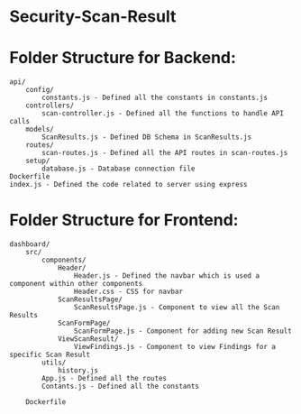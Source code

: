 # Security-Scan-Result
# Folder Structure for Backend:
    api/
        config/
            constants.js - Defined all the constants in constants.js
        controllers/
            scan-controller.js - Defined all the functions to handle API calls
        models/
            ScanResults.js - Defined DB Schema in ScanResults.js
        routes/
            scan-routes.js - Defined all the API routes in scan-routes.js
        setup/
            database.js - Database connection file
    Dockerfile
    index.js - Defined the code related to server using express

# Folder Structure for Frontend:
    dashboard/
        src/
            components/
                Header/
                    Header.js - Defined the navbar which is used a component within other components
                    Header.css - CSS for navbar
                ScanResultsPage/
                    ScanResultsPage.js - Component to view all the Scan Results
                ScanFormPage/
                    ScanFormPage.js - Component for adding new Scan Result
                ViewScanResult/
                    ViewFindings.js - Component to view Findings for a specific Scan Result
            utils/
                history.js  
            App.js - Defined all the routes
            Contants.js - Defined all the constants

        Dockerfile
